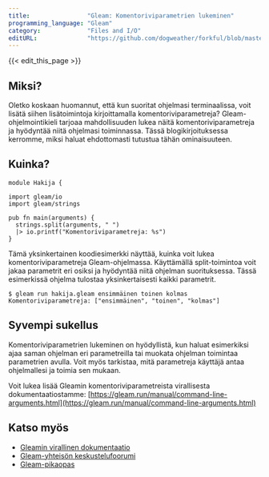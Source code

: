 ```yaml
---
title:                "Gleam: Komentoriviparametrien lukeminen"
programming_language: "Gleam"
category:             "Files and I/O"
editURL:              "https://github.com/dogweather/forkful/blob/master/content/fi/gleam/reading-command-line-arguments.md"
---
```


{{< edit_this_page >}}

## Miksi?

Oletko koskaan huomannut, että kun suoritat ohjelmasi terminaalissa, voit lisätä siihen lisätoimintoja kirjoittamalla komentoriviparametreja? Gleam-ohjelmointikieli tarjoaa mahdollisuuden lukea näitä komentoriviparametreja ja hyödyntää niitä ohjelmasi toiminnassa. Tässä blogikirjoituksessa kerromme, miksi haluat ehdottomasti tutustua tähän ominaisuuteen.

## Kuinka?

```Gleam
module Hakija {

import gleam/io
import gleam/strings

pub fn main(arguments) {
  strings.split(arguments, " ") 
  |> io.printf("Komentoriviparametreja: %s") 
}
``` 

Tämä yksinkertainen koodiesimerkki näyttää, kuinka voit lukea komentoriviparametreja Gleam-ohjelmassa. Käyttämällä split-toimintoa voit jakaa parametrit eri osiksi ja hyödyntää niitä ohjelman suorituksessa. Tässä esimerkissä ohjelma tulostaa yksinkertaisesti kaikki parametrit.

```
$ gleam run hakija.gleam ensimmäinen toinen kolmas
Komentoriviparametreja: ["ensimmäinen", "toinen", "kolmas"]
```

## Syvempi sukellus

Komentoriviparametrien lukeminen on hyödyllistä, kun haluat esimerkiksi ajaa saman ohjelman eri parametreilla tai muokata ohjelman toimintaa parametrien avulla. Voit myös tarkistaa, mitä parametreja käyttäjä antaa ohjelmallesi ja toimia sen mukaan.

Voit lukea lisää Gleamin komentoriviparametreista virallisesta dokumentaatiostamme: [https://gleam.run/manual/command-line-arguments.html](https://gleam.run/manual/command-line-arguments.html)

## Katso myös

- [Gleamin virallinen dokumentaatio](https://gleam.run)
- [Gleam-yhteisön keskustelufoorumi](https://forum.gleam.run)
- [Gleam-pikaopas](https://gleam.run/getting-started.html)